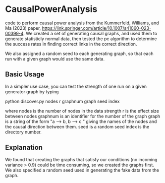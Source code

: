 # CausalPowerAnalysis
code to perform causal power analysis from the Kummerfeld, Williams, and Ma (2023) paper, https://link.springer.com/article/10.1007/s41060-023-00399-4.
We created a set of generating causal graphs, and used them to generate statisticly normal data,
then tested the pc algorithm to determine the success rates in finding correct links in the correct direction.

We also assigned a random seed to each generating graph, so that each run with a given graph would use the same data.

## Basic Usage
In a simpler use case, you can test the strength of one run on a given generator graph by typing

python discover.py nodes r graphnum graph seed index

where nodes is the number of nodes in the data strength
r is the effect size between nodes
graphnum is an identifier for the number of the graph
graph is a string of the form "a --> b, b --> c " giving the names of the nodes and the causal direction between them.
seed is a random seed
index is the directory number.

## Explanation
We found that creating the graphs that satisfy our conditions (no incoming variance > 0.9) could be time consuming,
so we created the graphs first. We also specified a random seed used in generating the fake data from the graph.

